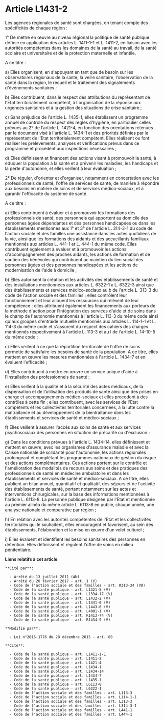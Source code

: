 # Article L1431-2

Les agences régionales de santé sont chargées, en tenant compte des spécificités de chaque région : 

1° De mettre en œuvre au niveau régional la politique de santé publique définie en application des articles L. 1411-1-1 et L.
1411-2, en liaison avec les autorités compétentes dans les domaines de la santé au travail, de la santé scolaire et
universitaire et de la protection maternelle et infantile. 

A ce titre : 

a) Elles organisent, en s'appuyant en tant que de besoin sur les observatoires régionaux de la santé, la veille sanitaire,
l'observation de la santé dans la région, le recueil et le traitement des signalements d'événements sanitaires ; 

b) Elles contribuent, dans le respect des attributions du représentant de l'Etat territorialement compétent, à l'organisation
de la réponse aux urgences sanitaires et à la gestion des situations de crise sanitaire ; 

c) Sans préjudice de l'article L. 1435-1, elles établissent un programme annuel de contrôle du respect des règles d'hygiène,
en particulier celles prévues au 2° de l'article L. 1421-4, en fonction des orientations retenues par le document visé à
l'article L. 1434-1 et des priorités définies par le représentant de l'Etat territorialement compétent. Elles réalisent ou
font réaliser les prélèvements, analyses et vérifications prévus dans ce programme et procèdent aux inspections
nécessaires ; 

d) Elles définissent et financent des actions visant à promouvoir la santé, à éduquer la population à la santé et à prévenir
les maladies, les handicaps et la perte d'autonomie, et elles veillent à leur évaluation ; 

2° De réguler, d'orienter et d'organiser, notamment en concertation avec les professionnels de santé, l'offre de services de
santé, de manière à répondre aux besoins en matière de soins et de services médico-sociaux, et à garantir l'efficacité du
système de santé. 

A ce titre : 

a) Elles contribuent à évaluer et à promouvoir les formations des professionnels de santé, des personnels qui apportent au
domicile des personnes âgées dépendantes et des personnes handicapées ou dans les établissements mentionnés aux 1° et 3° de
l'article L. 314-3-1 du code de l'action sociale et des familles une assistance dans les actes quotidiens de la vie, ainsi
que les formations des aidants et des accueillants familiaux mentionnés aux articles L. 441-1 et L. 444-1 du même code. Elles
contribuent également à évaluer et à promouvoir les actions d'accompagnement des proches aidants, les actions de formation et
de soutien des bénévoles qui contribuent au maintien du lien social des personnes âgées et des personnes handicapées et les
actions de modernisation de l'aide à domicile ;

b) Elles autorisent la création et les activités des établissements de santé et des installations mentionnées aux articles L.
6322-1 à L. 6322-3 ainsi que des établissements et services médico-sociaux au b de l'article L. 313-3 du code de l'action
sociale et des familles ; elles contrôlent leur fonctionnement et leur allouent les ressources qui relèvent de leur
compétence ; elles attribuent également les financements aux porteurs de la méthode d'action pour l'intégration des services
d'aide et de soins dans le champ de l'autonomie mentionnés à l'article L. 113-3 du même code ainsi qu'aux groupes d'entraide
mutuelle mentionnés aux articles L. 114-1-1 et L. 114-3 du même code et s'assurent du respect des cahiers des charges
mentionnés respectivement à l'article L. 113-3 et au I de l'article L. 14-10-5 du même code ; 

c) Elles veillent à ce que la répartition territoriale de l'offre de soins permette de satisfaire les besoins de santé de la
population. A ce titre, elles mettent en œuvre les mesures mentionnées à l'article L. 1434-7 et en évaluent l'efficacité ; 

d) Elles contribuent à mettre en œuvre un service unique d'aide à l'installation des professionnels de santé ; 

e) Elles veillent à la qualité et à la sécurité des actes médicaux, de la dispensation et de l'utilisation des produits de
santé ainsi que des prises en charge et accompagnements médico-sociaux et elles procèdent à des contrôles à cette fin ; elles
contribuent, avec les services de l'Etat compétents et les collectivités territoriales concernées, à la lutte contre la
maltraitance et au développement de la bientraitance dans les établissements et services de santé et médico-sociaux ; 

f) Elles veillent à assurer l'accès aux soins de santé et aux services psychosociaux des personnes en situation de précarité
ou d'exclusion ; 

g) Dans les conditions prévues à l'article L. 1434-14, elles définissent et mettent en œuvre, avec les organismes d'assurance
maladie et avec la Caisse nationale de solidarité pour l'autonomie, les actions régionales prolongeant et complétant les
programmes nationaux de gestion du risque et des actions complémentaires. Ces actions portent sur le contrôle et
l'amélioration des modalités de recours aux soins et des pratiques des professionnels de santé en médecine ambulatoire et
dans les établissements et services de santé et médico-sociaux. A ce titre, elles publient un bilan annuel, quantitatif et
qualitatif, des séjours et de l'activité des établissements de santé, portant notamment sur les actes et interventions
chirurgicales, sur la base des informations mentionnées à l'article L. 6113-8. La personne publique désignée par l'Etat et
mentionnée au premier alinéa du même article L. 6113-8 en publie, chaque année, une analyse nationale et comparative par
région ; 

h) En relation avec les autorités compétentes de l'Etat et les collectivités territoriales qui le souhaitent, elles
encouragent et favorisent, au sein des établissements, l'élaboration et la mise en œuvre d'un volet culturel ; 

i) Elles évaluent et identifient les besoins sanitaires des personnes en détention. Elles définissent et régulent l'offre de
soins en milieu pénitentiaire.

**Liens relatifs à cet article**

	**Cité par**:

	  - Arrêté du 13 juillet 2011 (Ab)
	  - Arrêté du 20 février 2017 - art. 1 (V)
	  - Code de l'action sociale et des familles - art. R313-34 (VD)
	  - Code de la santé publique - art. L1321-5 (V)
	  - Code de la santé publique - art. L1334-17 (V)
	  - Code de la santé publique - art. L1432-2 (V)
	  - Code de la santé publique - art. L1441-6 (V)
	  - Code de la santé publique - art. L1443-6 (V)
	  - Code de la santé publique - art. L4001-1 (V)
	  - Code de la santé publique - art. R1413-74 (V)
	  - Code de la santé publique - art. R1434-9 (V)

	**Modifié par**:

	  - Loi n°2015-1776 du 28 décembre 2015 - art. 80

	**Cite**:

	  - Code de la santé publique - art. L1411-1-1
	  - Code de la santé publique - art. L1411-2
	  - Code de la santé publique - art. L1421-4
	  - Code de la santé publique - art. L1434-1
	  - Code de la santé publique - art. L1434-14
	  - Code de la santé publique - art. L1434-7
	  - Code de la santé publique - art. L1435-1
	  - Code de la santé publique - art. L6113-8
	  - Code de la santé publique - art. L6322-1
	  - Code de l'action sociale et des familles - art. L113-3
	  - Code de l'action sociale et des familles - art. L114-1-1
	  - Code de l'action sociale et des familles - art. L313-3
	  - Code de l'action sociale et des familles - art. L314-3-1
	  - Code de l'action sociale et des familles - art. L441-1
	  - Code de l'action sociale et des familles - art. L444-1
